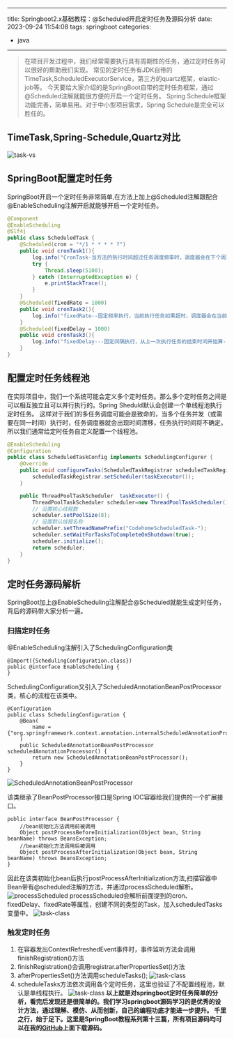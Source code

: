 
---
title: Springboot2.x基础教程：@Scheduled开启定时任务及源码分析
date: 2023-09-24 11:54:08
tags: springboot
categories: 
- java
---
> 在项目开发过程中，我们经常需要执行具有周期性的任务，通过定时任务可以很好的帮助我们实现。
> 常见的定时任务有JDK自带的TimeTask,ScheduledExecutorService，第三方的quartz框架，elastic-job等。
> 今天要给大家介绍的是SpringBoot自带的定时任务框架，通过@Scheduled注解就能很方便的开启一个定时任务。
> Spring Schedule框架功能完善，简单易用。对于中小型项目需求，Spring Schedule是完全可以胜任的。
## TimeTask,Spring-Schedule,Quartz对比
![task-vs](/img/task-vs.png)
## SpringBoot配置定时任务
SpringBoot开启一个定时任务非常简单,在方法上加上@Scheduled注解跟配合@EnableScheduling注解开启就能够开启一个定时任务。
```java
@Component
@EnableScheduling
@Slf4j
public class ScheduledTask {
    @Scheduled(cron = "*/1 * * * * ?")
    public void cronTask1(){
        log.info("CronTask-当方法的执行时间超过任务调度频率时，调度器会在下个周期执行");
        try {
            Thread.sleep(5100);
        } catch (InterruptedException e) {
            e.printStackTrace();
        }
    }
    @Scheduled(fixedRate = 1000)
    public void cronTask2(){
        log.info("fixedRate--固定频率执行，当前执行任务如果超时，调度器会在当前方法执行完成后立即执行");
    }
    @Scheduled(fixedDelay = 1000)
    public void cronTask3(){
        log.info("fixedDelay---固定间隔执行，从上一次执行任务的结束时间开始算-------");
    }
}

```
## 配置定时任务线程池
在实际项目中，我们一个系统可能会定义多个定时任务。那么多个定时任务之间是可以相互独立且可以并行执行的。Spring Sheduld默认会创建一个单线程池执行定时任务。
这样对于我们的多任务调度可能会是致命的，当多个任务并发（或需要在同一时间）执行时，任务调度器就会出现时间漂移，任务执行时间将不确定。所以我们通常给定时任务自定义配置一个线程池。
```java
@EnableScheduling
@Configuration
public class ScheduledTaskConfig implements SchedulingConfigurer {
    @Override
    public void configureTasks(ScheduledTaskRegistrar scheduledTaskRegistrar) {
        scheduledTaskRegistrar.setScheduler(taskExecutor());
    }

    public ThreadPoolTaskScheduler  taskExecutor() {
        ThreadPoolTaskScheduler scheduler=new ThreadPoolTaskScheduler();
        // 设置核心线程数
        scheduler.setPoolSize(8);
        // 设置默认线程名称
        scheduler.setThreadNamePrefix("CodehomeScheduledTask-");
        scheduler.setWaitForTasksToCompleteOnShutdown(true);
        scheduler.initialize();
        return scheduler;
    }
}
```
## 定时任务源码解析
SpringBoot加上@EnableScheduling注解配合@Scheduled就能生成定时任务，背后的源码带大家分析一遍。
### 扫描定时任务
@EnableScheduling注解引入了SchedulingConfiguration类
```
@Import({SchedulingConfiguration.class})
public @interface EnableScheduling {
}

```
SchedulingConfiguration又引入了ScheduledAnnotationBeanPostProcessor类，核心的流程在该类中。
```
@Configuration
public class SchedulingConfiguration {
    @Bean(
        name = {"org.springframework.context.annotation.internalScheduledAnnotationProcessor"}
    )
    public ScheduledAnnotationBeanPostProcessor scheduledAnnotationProcessor() {
        return new ScheduledAnnotationBeanPostProcessor();
    }
}
```
![ScheduledAnnotationBeanPostProcessor](/img/ScheduledAnnotationBeanPostProcessor.png)

该类继承了BeanPostProcessor接口是Spring IOC容器给我们提供的一个扩展接口。

```
public interface BeanPostProcessor {
    //bean初始化方法调用前被调用
    Object postProcessBeforeInitialization(Object bean, String beanName) throws BeansException;
    //bean初始化方法调用后被调用
    Object postProcessAfterInitialization(Object bean, String beanName) throws BeansException;
}
```
因此在该类初始化bean后执行postProcessAfterInitialization方法,扫描容器中Bean带有@scheduled注解的方法，并通过processScheduled解析。
![processScheduled](/img/processScheduled.png)
processScheduled会解析前面提到的cron、fixedDelay、fixedRate等属性，创建不同的类型的Task，加入scheduledTasks变量中。
![task-class](/img/task-class.png)

### 触发定时任务
1. 在容器发出ContextRefreshedEvent事件时，事件监听方法会调用finishRegistration()方法
2. finishRegistration()会调用registrar.afterPropertiesSet()方法
3. afterPropertiesSet()方法调用scheduleTasks();
![task-class](/img/task-invoke.png)
4. scheduleTasks方法依次调用各个定时任务，这里也验证了不配置线程池，默认是单线程执行。
![task-class](/img/task-invoke2.png)
**以上就是对springboot定时任务简单的分析，看完后发现还是很简单的。我们学习springboot源码学习的是优秀的设计方法，通过理解、模仿、从而创新，自己的编程功底才能进一步提升。
千里之行，始于足下。这里是SpringBoot教程系列第十三篇，所有项目源码均可以在我的[GitHub](https://github.com/mytianya/springboot-tutorials "GitHub")上面下载源码。**

